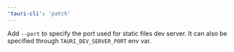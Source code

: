 ```yaml
---
'tauri-cli': 'patch'
---
```


Add `--port` to specify the port used for static files dev server. It can also be specified through `TAURI_DEV_SERVER_PORT` env var.
